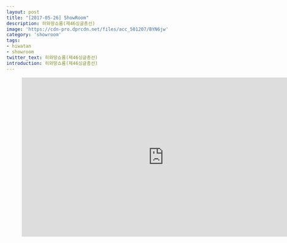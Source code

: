 ```yaml
---
layout: post
title: "[2017-05-26] ShowRoom"
description: 히와땅쇼룸(제46싱글총선)
image: 'https://cdn-pro.dprcdn.net/files/acc_501207/BYN6jw'
category: 'showroom'
tags:
- hiwatan
- showroom
twitter_text: 히와땅쇼룸(제46싱글총선)
introduction: 히와땅쇼룸(제46싱글총선)
---
```

<figure class="video_container">
<iframe width="740" height="416" src="https://serviceapi.nmv.naver.com/flash/convertIframeTag.nhn?vid=7F8CDE2A891320B90D9104CC676647DAE467&outKey=V127f5339c08a50b46e796b9438f8028aaf5e22fd30b2fa4ad5896b9438f8028aaf5e" frameborder="no" scrolling="no" webkitallowfullscreen mozallowfullscreen allowfullscreen></iframe>
</figure>
